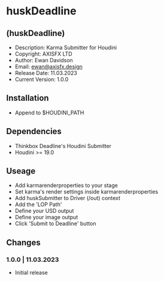 # huskDeadline

## (huskDeadline)

* Description: Karma Submitter for Houdini
* Copyright: AXISFX LTD
* Author: Ewan Davidson
* Email: ewan@axisfx.design
* Release Date: 11.03.2023
* Current Version: 1.0.0

## Installation

* Append to $HOUDINI_PATH

## Dependencies

* Thinkbox Deadline's Houdini Submitter
* Houdini >= 19.0

## Useage

* Add karmarenderproperties to your stage
* Set karma's render settings inside karmarenderproperties
* Add huskSubmitter to Driver (/out) context
* Add the 'LOP Path'
* Define your USD output
* Define your image output
* Click 'Submit to Deadline' button

## Changes

### 1.0.0  |  11.03.2023

* Initial release
